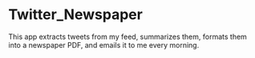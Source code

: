 # Twitter_Newspaper
This app extracts tweets from my feed, summarizes them, formats them into a newspaper PDF, and emails it to me every morning.
